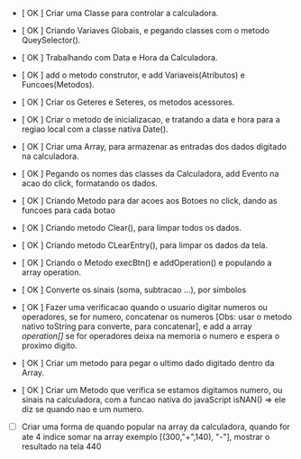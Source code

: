 
- [ OK ] Criar uma Classe para controlar a calculadora.

- [ OK ] Criando Variaves Globais, e pegando classes com o metodo QueySelector().

- [ OK ] Trabalhando com Data e Hora da Calculadora.

- [ OK ] add o metodo construtor, e add Variaveis(Atributos) e Funcoes(Metodos).

- [ OK ] Criar os Geteres e Seteres, os metodos acessores.

- [ OK ] Criar o metodo de inicializacao, e tratando a data e hora para a regiao local com a classe nativa Date().

- [ OK ] Criar uma Array, para armazenar as entradas dos dados digitado na calculadora.

- [ OK ] Pegando os nomes das classes da Calculadora,  add Evento na acao do click, formatando os dados.

- [ OK ] Criando Metodo para dar acoes aos Botoes no click, dando as funcoes para cada botao

- [ OK ] Criando metodo Clear(), para limpar todos os dados.

- [ OK ] Criando metodo CLearEntry(), para limpar os dados da tela.

- [ OK ] Criando o Metodo execBtn() e addOperation() e populando a array operation. 

- [ OK ] Converte os sinais (soma, subtracao ...), por simbolos

- [ OK ] Fazer uma verificacao quando o usuario digitar numeros ou operadores, se for numero, concatenar os numeros [Obs: usar o metodo nativo toString para converte, para concatenar], e add a array *operation[]* se for operadores deixa na memoria o numero e espera o proximo digito.

- [ OK ] Criar um metodo para pegar o ultimo dado digitado dentro da Array.

- [ OK ] Criar um Metodo que verifica se estamos digitamos numero, ou sinais na calculadora, com a funcao nativa do javaScript isNAN() => ele diz se quando nao e um numero.

- [  ] Criar uma forma de quando popular na array da calculadora, quando for ate 4 indice somar na array exemplo [(300,"+",140), "-"], mostrar o resultado na tela 440